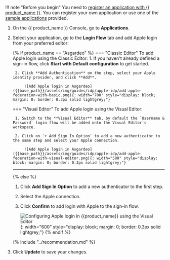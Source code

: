 !!! note "Before you begin"
    You need to [register an application with {{ product_name }}]({{base_path}}/guides/applications/). You can register your own application or use one of the [sample applications]({{base_path}}/get-started/try-samples/) provided.

1. On the {{ product_name }} Console, go to **Applications**.
2. Select your application, go to the **Login Flow** tab and add Apple login from your preferred editor:

    {% if product_name == "Asgardeo" %}
    === "Classic Editor"
        To add Apple login using the Classic Editor:
        1. If you haven't already defined a sign-in flow, click **Start with Default configuration** to get started.

        2. Click **Add Authentication** on the step, select your Apple identity provider, and click **Add**.

            ![Add Apple login in Asgardeo]({{base_path}}/assets/img/guides/idp/apple-idp/add-apple-federation-with-basic.png){: width="700" style="display: block; margin: 0; border: 0.3px solid lightgrey;"}

    === "Visual Editor"
        To add Apple login using the Visual Editor:

        1. Switch to the **Visual Editor** tab, by default the `Username & Password` login flow will be added onto the Visual Editor's workspace.

        2. Click on `+ Add Sign In Option` to add a new authenticator to the same step and select your Apple connection.

            ![Add Apple login in Asgardeo]({{base_path}}/assets/img/guides/idp/apple-idp/add-apple-federation-with-visual-editor.png){: width="500" style="display: block; margin: 0; border: 0.3px solid lightgrey;"}

    ---
    {% else %}
    1. Click **Add Sign In Option** to add a new authenticator to the first step.

    2. Select the Apple connection.

    3. Click **Confirm** to add login with Apple to the sign-in flow.

        ![Configuring Apple login in {{product_name}} using the Visual Editor]({{base_path}}/assets/img/guides/idp/apple-idp/add-apple-federation-with-visual-editor.png){: width="600" style="display: block; margin: 0; border: 0.3px solid lightgrey;"}
    {% endif %}

    {% include "../recommendation.md" %}


3. Click **Update** to save your changes.